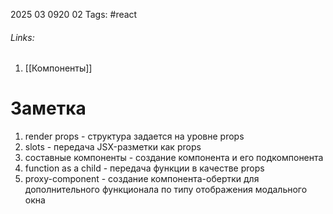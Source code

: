 2025 03 0920 02
Tags: #react 
###### Links: 
1) [[Компоненты]]
# Заметка
1) render props - структура задается на уровне props
2) slots - передача JSX-разметки как props
3) составные компоненты - создание компонента и его подкомпонента
4) function as a child - передача функции в качестве props
5) proxy-component - создание компонента-обертки для дополнительного функционала по типу отображения модального окна